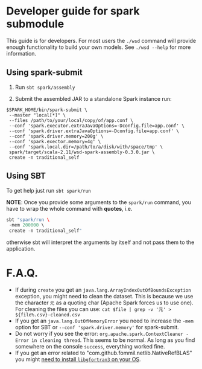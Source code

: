 # Developer guide for spark submodule

This guide is for developers. For most users the `./wsd` command will provide enough functionality to build your own models.
See `./wsd --help` for more information.

## Using spark-submit

1. Run `sbt spark/assembly`

2. Submit the assembled JAR to a standalone Spark instance run:

```
$SPARK_HOME/bin/spark-submit \
 --master "local[*]" \
 --files /path/to/your/local/copy/of/app.conf \
 --conf 'spark.executor.extraJavaOptions=-Dconfig.file=app.conf' \
 --conf 'spark.driver.extraJavaOptions=-Dconfig.file=app.conf' \
 --conf 'spark.driver.memory=200g' \
 --conf 'spark.exector.memory=4g' \
 --conf 'spark.local.dir=/path/to/a/disk/with/space/tmp' \
 spark/target/scala-2.11/wsd-spark-assembly-0.3.0.jar \
 create -n traditional_self
```

## Using SBT

To get help just run `sbt spark/run`

**NOTE**: Once you provide some arguments to the `spark/run` command,
you have to wrap the whole command with **quotes**, i.e.
 
 ```scala
 sbt "spark/run \
  -mem 200000 \
  create -n traditional_self"
 ``` 

otherwise sbt will interpret the arguments by itself and not pass them to the application.
# F.A.Q.

- If during `create` you get an `java.lang.ArrayIndexOutOfBoundsException` exception, you might need to clean the dataset. This is because we use the character `元` as a quoting char (Apache Spark forces us to use one). For cleaning the files you can use: `cat $file | grep -v '元' > ${file%.csv}-cleaned.csv`
- If you get an `java.lang.OutOfMemoryError` you need to increase the `-mem` option for SBT or `--conf 'spark.driver.memory'` for spark-submit.
- Do not worry if you see the error: `org.apache.spark.ContextCleaner - Error in cleaning thread`. This seems to be normal. As long as you find somewhere on the console `success`, everything worked fine.
- If you get an error related to "com.github.fommil.netlib.NativeRefBLAS" you might [need to install `libgfortran3` on your OS](https://www.cloudera.com/documentation/enterprise/5-5-x/topics/spark_mllib.html).  
